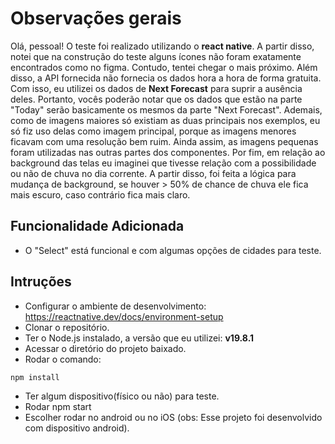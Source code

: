 # Observações gerais

Olá, pessoal! 
O teste foi realizado utilizando o **react native**. 
A partir disso, notei que na construção do teste alguns ícones não foram exatamente encontrados como no figma. 
Contudo, tentei chegar o mais próximo. 
Além disso, a API fornecida não fornecia os dados hora a hora de forma gratuita. Com isso, eu utilizei os dados de <strong>Next Forecast</strong> para suprir a ausência deles. Portanto, vocês poderão notar que os dados que estão na parte "Today" serão basicamente os mesmos da parte "Next Forecast".
Ademais, como de imagens maiores só existiam as duas principais nos exemplos, eu só fiz uso delas como imagem principal, porque as imagens menores ficavam com uma resolução bem ruim. Ainda assim, as imagens pequenas foram utilizadas nas outras partes dos componentes.
Por fim, em relação ao background das telas eu imaginei que tivesse relação com a possibilidade ou não de chuva no dia corrente. 
A partir disso, foi feita a lógica para mudança de background, se houver > 50% de chance de chuva ele fica mais escuro, caso contrário fica mais claro. 

## Funcionalidade Adicionada
- O "Select" está funcional e com algumas opções de cidades para teste.

## Intruções
- Configurar o ambiente de desenvolvimento: https://reactnative.dev/docs/environment-setup
- Clonar o repositório.
- Ter o Node.js instalado, a versão que eu utilizei: **v19.8.1**
- Acessar o diretório do projeto baixado.
- Rodar o comando:
```
npm install 
```
- Ter algum dispositivo(físico ou não) para teste.
- Rodar npm start
- Escolher rodar no android ou no iOS (obs: Esse projeto foi desenvolvido com dispositivo android).